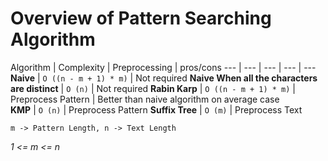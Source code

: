 # Overview of Pattern Searching Algorithm

Algorithm | Complexity | Preprocessing | pros/cons
--- | --- | --- | --- | ---
__Naive__ | `O ((n - m + 1) * m)` | Not required
__Naive When all the characters are distinct__ | `O (n)` | Not required
__Rabin Karp__ | `O ((n - m + 1) * m)` | Preprocess Pattern | Better than naive algorithm on average case  
__KMP__ | `O (n)` | Preprocess Pattern
__Suffix Tree__ | `O (m)` | Preprocess Text

`m -> Pattern Length, n -> Text Length`

_1 <= m <= n_